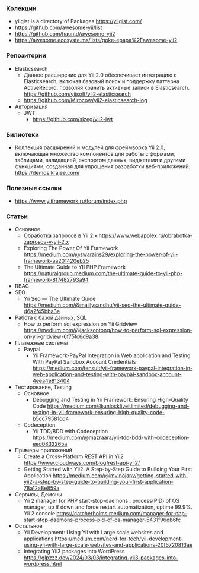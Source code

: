 ### Колекции

- yiigist is a directory of Packages https://yiigist.com/
- https://github.com/awesome-yii/list
- https://github.com/hauntd/awesome-yii2
- https://awesome.ecosyste.ms/lists/goke-epapa%2Fawesome-yii2

### Репозитории

- Elasticsearch
  - Данное расширение для Yii 2.0 обеспечивает интеграцию с Elasticsearch, включая базовый поиск и поддержку паттерна ActiveRecord, позволяя хранить активные записи в Elasticsearch. https://github.com/yiisoft/yii2-elasticsearch
  - https://github.com/Mirocow/yii2-elasticsearch-log
- Авторизация
  - JWT
    - https://github.com/sizeg/yii2-jwt

### Билиотеки

- Коллекция расширений и модулей для фреймворка Yii 2.0, включающая множество компонентов для работы с формами, таблицами, валидацией, экспортом данных, виджетами и другими функциями, созданная для упрощения разработки веб-приложений. https://demos.krajee.com/

### Полезные ссылки

- https://www.yiiframework.ru/forum/index.php

### Статьи

- Основное
  - Обработка запросов в Yii 2.x https://www.webapplex.ru/obrabotka-zaprosov-v-yii-2.x
  - Exploring The Power Of Yii Framework https://medium.com/@swarajns29/exploring-the-power-of-yii-framework-aa201420eb25
  - The Ultimate Guide to YII PHP Framework https://naturalgroup.medium.com/the-ultimate-guide-to-yii-php-framework-8f7482793a94
- RBAC
- SEO
  - Yii Seo — The Ultimate Guide https://medium.com/@maillysandhu/yii-seo-the-ultimate-guide-d6a2f45bba3e
- Работа с базой данных, SQL
  - How to perform sql expression on Yii Gridview https://medium.com/@jacksontong/how-to-perform-sql-expression-on-yii-gridview-6f75fc6d9a38
- Платежные системы
  - Paypal
    - Yii Framework-PayPal Integration in Web application and Testing With PayPal Sandbox Account Credentials https://medium.com/tensult/yii-framework-paypal-integration-in-web-application-and-testing-with-paypal-sandbox-account-4eea4e813404
- Тестирование, Testing
  - Основное
    - Debugging and Testing in Yii Framework: Ensuring High-Quality Code https://medium.com/@unlockliveitlimited/debugging-and-testing-in-yii-framework-ensuring-high-quality-code-b5cc79581cd4
  - Codeception
    - Yii TDD/BDD with Codeception https://medium.com/@mazraara/yii-tdd-bdd-with-codeception-eed0832265a
- Примеры приложений
  - Create a Cross-Platform REST API in Yii2 https://www.cloudways.com/blog/rest-api-yii2/
  - Getting Started with Yii2: A Step-by-Step Guide to Building Your First Application https://medium.com/@imvinojanv/getting-started-with-yii2-a-step-by-step-guide-to-building-your-first-application-78a12a8e859a
- Сервисы, Демоны
  - Yii 2 manager for PHP start-stop-daemons , process(PID) of OS manager, up if down and force restart automatization, uptime 99.9%. Yii 2 console https://catcherholms.medium.com/manager-for-php-start-stop-daemons-process-pid-of-os-manager-5431f96db6fc
- Остальное
  - Yii Development: Using Yii with Large scale websites and applications https://medium.com/nerd-for-tech/yii-development-using-yii-with-large-scale-websites-and-applications-20f5720813ae
  - Integrating Yii3 packages into WordPress https://glpzzz.dev/2024/03/03/integrating-yii3-packages-into-wordpress.html
